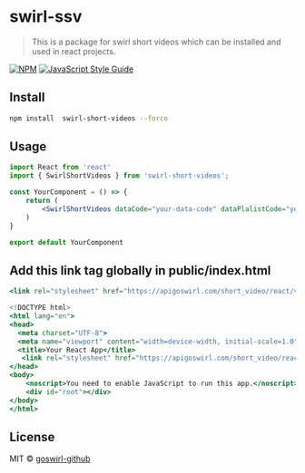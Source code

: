 # swirl-ssv

> This is a package for swirl short videos which can be installed and used in react projects.

[![NPM](https://img.shields.io/npm/v/swirl-ssv.svg)](https://www.npmjs.com/package/swirl-ssv) [![JavaScript Style Guide](https://img.shields.io/badge/code_style-standard-brightgreen.svg)](https://standardjs.com)

## Install

```bash
npm install  swirl-short-videos --force
```

## Usage

```jsx
import React from 'react'
import { SwirlShortVideos } from 'swirl-short-videos';

const YourComponent = () => {
    return (
        <SwirlShortVideos dataCode="your-data-code" dataPlalistCode="your-playlist-code" />
    )
}

export default YourComponent
```

## Add this link tag globally in public/index.html
```jsx
<link rel="stylesheet" href="https://apigoswirl.com/short_video/react/v12/swirl-short-videos-v1.min.css">
```
```jsx
<!DOCTYPE html>
<html lang="en">
<head>
  <meta charset="UTF-8">
  <meta name="viewport" content="width=device-width, initial-scale=1.0">
  <title>Your React App</title>
   <link rel="stylesheet" href="https://apigoswirl.com/short_video/react/v12/swir-short-videos-v1.min.css">
</head>
<body>
    <noscript>You need to enable JavaScript to run this app.</noscript>
    <div id="root"></div>
</body>
</html>
```

## License

MIT © [goswirl-github](https://github.com/SwirlAdmin/react-short-video-plugin.git)
